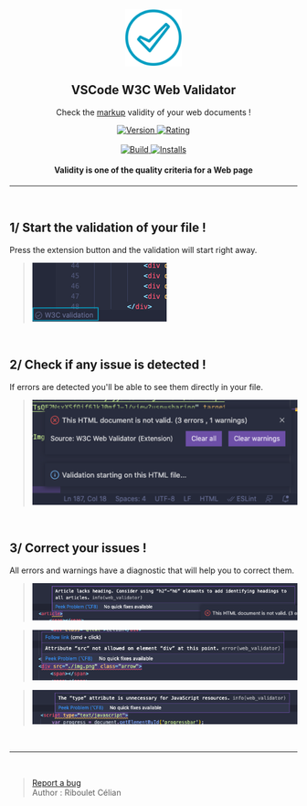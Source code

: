 <p align="center">
 <img width="100px" height="100px" src="https://raw.githubusercontent.com/celian-rib/vscode-webvalidation-extension/main/images/webvalidator.png" align="center" alt="GitHub Readme Stats" />
 <h2 align="center">VSCode W3C Web Validator</h2>
 <p align="center">Check the <a href="https://validator.w3.org/docs/help.html#validation_basics">markup<a/> validity of your web documents !</p>
</p>
<p align="center">
    <a href="https://marketplace.visualstudio.com/items?itemName=CelianRiboulet.webvalidator">
      <img alt="Version" src="https://vsmarketplacebadge.apphb.com/version/CelianRiboulet.webvalidator.svg" />
    </a>
    <a href="https://marketplace.visualstudio.com/items?itemName=CelianRiboulet.webvalidator">
      <img alt="Rating" src="https://vsmarketplacebadge.apphb.com/rating-star/CelianRiboulet.webvalidator.svg" />
    </a>
    <br />
    <br />
    <a href="https://github.com/celian-rib/vscode-webvalidation-extension/actions/workflows/main.yml">
      <img alt="Build" src="https://github.com/celian-rib/vscode-webvalidation-extension/actions/workflows/main.yml/badge.svg" />
    </a>
    <a href="https://marketplace.visualstudio.com/items?itemName=CelianRiboulet.webvalidator">
      <img alt="Installs" src="https://vsmarketplacebadge.apphb.com/installs/CelianRiboulet.webvalidator.svg" />
    </a>
    <h4 align="center">Validity is one of the quality criteria for a Web page</h4>
</p>

***
<br />

## 1/ Start the validation of your file !
Press the extension button and the validation will start right away.
>![](https://github.com/celian-rib/vscode-webvalidation-extension/blob/main/images/command-button.png?raw=true)

<br />

## 2/ Check if any issue is detected !
If errors are detected you'll be able to see them directly in your file.
>![](https://github.com/celian-rib/vscode-webvalidation-extension/blob/main/images/popup.png?raw=true)

<br />

## 3/ Correct your issues !
All errors and warnings have a diagnostic that will help you to correct them.
>![](https://github.com/celian-rib/vscode-webvalidation-extension/blob/main/images/diagnostic.png?raw=true)

>![](https://github.com/celian-rib/vscode-webvalidation-extension/blob/main/images/diagnostic2.png?raw=true)

>![](https://github.com/celian-rib/vscode-webvalidation-extension/blob/main/images/diagnostic3.png?raw=true)

<br />

***

<br />

> [Report a bug](https://github.com/celian-rib/vscode-webvalidation-extension/issues) <br />
> Author : Riboulet Célian
